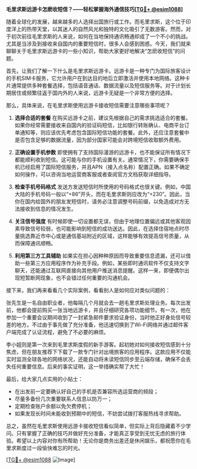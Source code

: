 **毛里求斯远游卡怎麽收短信？——轻松掌握海外通信技巧[[TG💪+ @esim1088](https://t.me/s/esim1088)]**

随着全球化的发展，越来越多的人选择出国旅行或工作。而毛里求斯，这个位于印度洋上的热带天堂，以其迷人的自然风光和独特的文化吸引了无数游客。然而，对于初次前往毛里求斯的人来说，如何在当地保持通讯畅通却成了一个不小的挑战。尤其是当涉及到接收来自国内的重要短信时，很多人会感到困惑。今天，我们就来聊聊关于毛里求斯远游卡的一些小知识，帮助大家更好地解决“怎麽收短信”的问题。

首先，让我们了解一下什么是毛里求斯远游卡。远游卡是一种专门为国际旅客设计的手机SIM卡服务，它允许用户在到达目的地后立即激活并使用本地网络。这种卡片通常提供多种套餐选择，包括语音通话、数据流量以及短信服务等。对于计划长期居住或频繁往返于国内外的人来说，远游卡无疑是一个非常方便的选择。

那么，具体来说，在毛里求斯使用远游卡接收短信需要注意哪些事项呢？

1. **选择合适的套餐**
   在购买远游卡之前，建议先根据自己的需求挑选适合的套餐。如果你经常需要接收来自国内的验证码短信，比如银行转账确认、电商平台订单通知等，则应该优先考虑包含国际短信功能的套餐。此外，还应注意套餐中是否包含足够的数据流量，因为部分国家可能会对跨境短信收取额外费用。

2. **正确设置手机参数**
   即使拥有了支持国际漫游的远游卡，也不能保证所有情况下都能顺利收到短信。这可能与你的手机设置有关。通常情况下，你需要确保手机已经启用了国际短信服务，并且APN（接入点名称）配置正确。如果不确定如何操作，可以咨询当地运营商客服或者查阅官方文档获取详细指导。

3. **检查手机号码格式**
   发送方发送短信时所使用的号码格式也很关键。例如，中国大陆的手机号码一般以“+86”开头，而在毛里求斯则应改为“+230”。因此，当你在国内给国外的朋友发短信时，请务必注意调整号码前缀，以免造成对方无法接收到信息的情况发生。

4. **关注信号强度**
   有时候即使一切设置都无误，但由于地理位置偏远或其他客观因素导致信号较弱，也可能影响到短信的成功送达。因此，在选择住宿地点时尽量挑选靠近市中心或是通信基站附近的区域，这样能够有效提高信号质量，从而保障通讯顺畅。

5. **利用第三方工具辅助**
   如果实在担心因种种原因而导致重要信息遗漏，还可以借助一些第三方应用程序作为补充手段。例如，某些即时通讯软件不仅支持文字聊天，还能通过互联网直接向其他用户推送消息提醒。这样一来，即便偶尔出现短暂断网现象，也不会错过任何重要的沟通机会。

接下来，我们再来看看几个实际案例，看看别人是如何应对类似问题的：

张先生是一名自由职业者，他每隔几个月就会去一趟毛里求斯处理业务。每次出发前，他都会提前购买一张当地远游卡，并且仔细研究各项功能细节。有一次，他在参加一个重要会议期间收到了一封紧急邮件要求验证身份，当时他正好身处信号较差的地方。不过由于事先做了充分准备，他迅速切换到了Wi-Fi网络并通过邮件客户端完成了认证流程，避免了不必要的麻烦。

李小姐则是第一次来到毛里求斯度假的新手游客。起初她对如何接收短信感到十分焦虑，但在朋友推荐下下载了一款专门针对出境旅客的应用程序。这款应用不仅能实时监测全球各地的网络状况，还能自动将未读短信同步至云端存储，确保不会丢失任何重要信息。后来的事实证明，这一举措确实帮了大忙！

最后，给大家几点实用的小贴士：

- 在出发前一定要确认好自己的手机是否兼容所选运营商的频段；
- 尽量多备份几次重要联系人信息以防万一；
- 定期检查账户余额以免欠费停机；
- 如果发现长时间未能收到预期中的短信，不妨尝试拨打客服热线寻求帮助。

总之，虽然在毛里求斯使用远游卡接收短信看似简单，但实际上背后隐藏着不少学问。只有掌握了正确的技巧并做好充分准备，才能真正享受到无忧无虑的旅行体验。希望以上内容对你有所帮助！无论你是商务出差还是休闲娱乐，都祝愿你在毛里求斯度过一段愉快难忘的时光。

[[TG💪+ @esim1088](https://t.me/s/esim1088) ![Image](https://i.postimg.cc/4NQfJmqS/Snipaste-2025-05-13-00-14-12.png)]